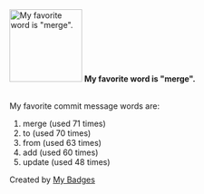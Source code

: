 <img src="https://my-badges.github.io/my-badges/favorite-word.png" alt="My favorite word is &quot;merge&quot;." title="My favorite word is &quot;merge&quot;." width="128">
<strong>My favorite word is &quot;merge&quot;.</strong>
<br><br>

My favorite commit message words are:

1. merge (used 71 times)
2. to (used 70 times)
3. from (used 63 times)
4. add (used 60 times)
5. update (used 48 times)


Created by <a href="https://github.com/my-badges/my-badges">My Badges</a>